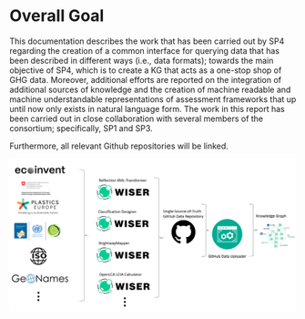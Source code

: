 # Overall Goal

This documentation describes the work that has been carried out by SP4 regarding the creation of a common interface for querying data that has been described in different ways (i.e., data formats); towards the main objective of SP4, which is to create a KG that acts as a one-stop shop of GHG data. Moreover, additional efforts are reported on the integration of additional sources of knowledge and the creation of machine readable and machine understandable representations of assessment frameworks that up until now only exists in natural language form. The work in this report has been carried out in close collaboration with several members of the consortium; specifically, SP1 and SP3.

Furthermore, all relevant Github repositories will be linked.

![SP4-Setup](KG-Setup.png "SP4-Setup")
